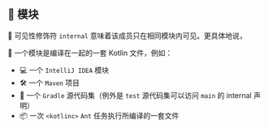 ## 🏢 模块

🔐 可见性修饰符 `internal` 意味着该成员只在相同模块内可见。更具体地说，

🧩 一个模块是编译在一起的一套 Kotlin 文件，例如：

* 💻 一个 `IntelliJ IDEA` 模块
* 🛠️ 一个 `Maven` 项目
* 🧰 一个 `Gradle` 源代码集（例外是 `test` 源代码集可以访问 `main` 的 internal 声明）
* 📦 一次 `<kotlinc>` `Ant` 任务执行所编译的一套文件